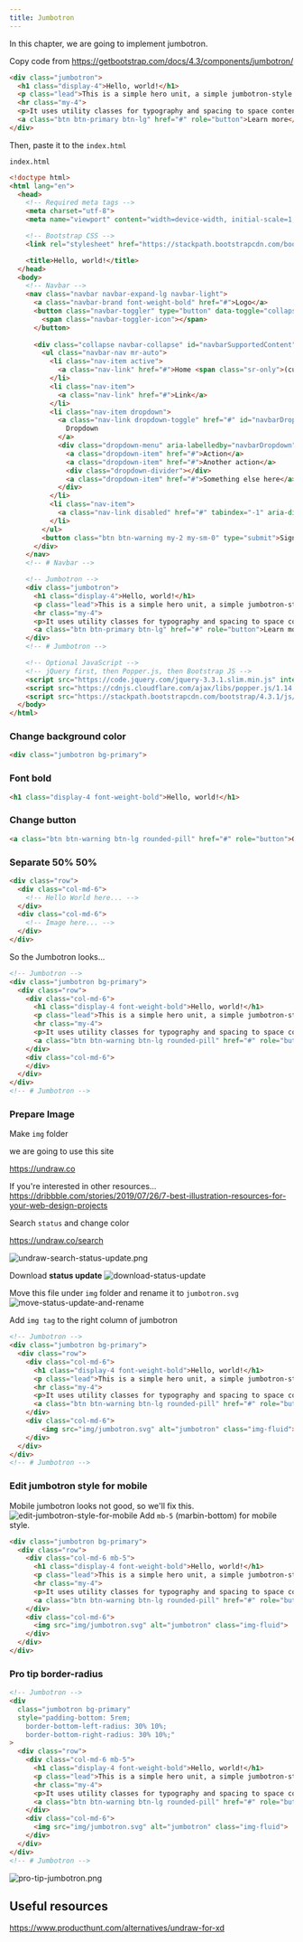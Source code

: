 ```yaml
---
title: Jumbotron
---
```


In this chapter, we are going to implement jumbotron.

Copy code from
https://getbootstrap.com/docs/4.3/components/jumbotron/

```html
<div class="jumbotron">
  <h1 class="display-4">Hello, world!</h1>
  <p class="lead">This is a simple hero unit, a simple jumbotron-style component for calling extra attention to featured content or information.</p>
  <hr class="my-4">
  <p>It uses utility classes for typography and spacing to space content out within the larger container.</p>
  <a class="btn btn-primary btn-lg" href="#" role="button">Learn more</a>
</div>
```

Then, paste it to the `index.html`

`index.html`
```html hl_lines="49 57"
<!doctype html>
<html lang="en">
  <head>
    <!-- Required meta tags -->
    <meta charset="utf-8">
    <meta name="viewport" content="width=device-width, initial-scale=1, shrink-to-fit=no">

    <!-- Bootstrap CSS -->
    <link rel="stylesheet" href="https://stackpath.bootstrapcdn.com/bootstrap/4.3.1/css/bootstrap.min.css" integrity="sha384-ggOyR0iXCbMQv3Xipma34MD+dH/1fQ784/j6cY/iJTQUOhcWr7x9JvoRxT2MZw1T" crossorigin="anonymous">

    <title>Hello, world!</title>
  </head>
  <body>
    <!-- Navbar -->
    <nav class="navbar navbar-expand-lg navbar-light">
      <a class="navbar-brand font-weight-bold" href="#">Logo</a>
      <button class="navbar-toggler" type="button" data-toggle="collapse" data-target="#navbarSupportedContent" aria-controls="navbarSupportedContent" aria-expanded="false" aria-label="Toggle navigation">
        <span class="navbar-toggler-icon"></span>
      </button>
    
      <div class="collapse navbar-collapse" id="navbarSupportedContent">
        <ul class="navbar-nav mr-auto">
          <li class="nav-item active">
            <a class="nav-link" href="#">Home <span class="sr-only">(current)</span></a>
          </li>
          <li class="nav-item">
            <a class="nav-link" href="#">Link</a>
          </li>
          <li class="nav-item dropdown">
            <a class="nav-link dropdown-toggle" href="#" id="navbarDropdown" role="button" data-toggle="dropdown" aria-haspopup="true" aria-expanded="false">
              Dropdown
            </a>
            <div class="dropdown-menu" aria-labelledby="navbarDropdown">
              <a class="dropdown-item" href="#">Action</a>
              <a class="dropdown-item" href="#">Another action</a>
              <div class="dropdown-divider"></div>
              <a class="dropdown-item" href="#">Something else here</a>
            </div>
          </li>
          <li class="nav-item">
            <a class="nav-link disabled" href="#" tabindex="-1" aria-disabled="true">Disabled</a>
          </li>
        </ul>
        <button class="btn btn-warning my-2 my-sm-0" type="submit">Sign Up</button>
      </div>
    </nav>
    <!-- # Navbar -->

    <!-- Jumbotron -->
    <div class="jumbotron">
      <h1 class="display-4">Hello, world!</h1>
      <p class="lead">This is a simple hero unit, a simple jumbotron-style component for calling extra attention to featured content or information.</p>
      <hr class="my-4">
      <p>It uses utility classes for typography and spacing to space content out within the larger container.</p>
      <a class="btn btn-primary btn-lg" href="#" role="button">Learn more</a>
    </div>
    <!-- # Jumbotron -->

    <!-- Optional JavaScript -->
    <!-- jQuery first, then Popper.js, then Bootstrap JS -->
    <script src="https://code.jquery.com/jquery-3.3.1.slim.min.js" integrity="sha384-q8i/X+965DzO0rT7abK41JStQIAqVgRVzpbzo5smXKp4YfRvH+8abtTE1Pi6jizo" crossorigin="anonymous"></script>
    <script src="https://cdnjs.cloudflare.com/ajax/libs/popper.js/1.14.7/umd/popper.min.js" integrity="sha384-UO2eT0CpHqdSJQ6hJty5KVphtPhzWj9WO1clHTMGa3JDZwrnQq4sF86dIHNDz0W1" crossorigin="anonymous"></script>
    <script src="https://stackpath.bootstrapcdn.com/bootstrap/4.3.1/js/bootstrap.min.js" integrity="sha384-JjSmVgyd0p3pXB1rRibZUAYoIIy6OrQ6VrjIEaFf/nJGzIxFDsf4x0xIM+B07jRM" crossorigin="anonymous"></script>
  </body>
</html>
```

### Change background color
```html
<div class="jumbotron bg-primary">
```

### Font bold
```html
<h1 class="display-4 font-weight-bold">Hello, world!</h1>
```

### Change button
```html
<a class="btn btn-warning btn-lg rounded-pill" href="#" role="button">Get Started</a>
```

### Separate 50% 50%
```html
<div class="row">
  <div class="col-md-6">
    <!-- Hello World here... -->
  </div>
  <div class="col-md-6">
    <!-- Image here... -->
  </div>
</div>
```

So the Jumbotron looks...

```html
<!-- Jumbotron -->
<div class="jumbotron bg-primary">
  <div class="row">
    <div class="col-md-6">
      <h1 class="display-4 font-weight-bold">Hello, world!</h1>
      <p class="lead">This is a simple hero unit, a simple jumbotron-style component for calling extra attention to featured content or information.</p>
      <hr class="my-4">
      <p>It uses utility classes for typography and spacing to space content out within the larger container.</p>
      <a class="btn btn-warning btn-lg rounded-pill" href="#" role="button">Get Started</a>
    </div>
    <div class="col-md-6">
    </div>
  </div>
</div>
<!-- # Jumbotron -->
```

### Prepare Image
Make `img` folder

we are going to use this site

https://undraw.co

If you're interested in other resources...
https://dribbble.com/stories/2019/07/26/7-best-illustration-resources-for-your-web-design-projects

Search `status` and change color

https://undraw.co/search

![undraw-search-status-update.png](https://storage.googleapis.com/coderhackers-assets/the-complete-webdev-with-rails-2020/combine-front-end-guide/undraw-search-status-update.png)

Download **status update**
![download-status-update](https://storage.googleapis.com/coderhackers-assets/the-complete-webdev-with-rails-2020/combine-front-end-guide/download-status-update.png)


Move this file under `img` folder and rename it to `jumbotron.svg`
![move-status-update-and-rename](https://storage.googleapis.com/coderhackers-assets/the-complete-webdev-with-rails-2020/combine-front-end-guide/move-status-update-and-rename.png)

Add `img tag` to the right column of jumbotron
```html hl_lines="12"
<!-- Jumbotron -->
<div class="jumbotron bg-primary">
  <div class="row">
    <div class="col-md-6">
      <h1 class="display-4 font-weight-bold">Hello, world!</h1>
      <p class="lead">This is a simple hero unit, a simple jumbotron-style component for calling extra attention to featured content or information.</p>
      <hr class="my-4">
      <p>It uses utility classes for typography and spacing to space content out within the larger container.</p>
      <a class="btn btn-warning btn-lg rounded-pill" href="#" role="button">Get Started</a>
    </div>
    <div class="col-md-6">
        <img src="img/jumbotron.svg" alt="jumbotron" class="img-fluid">
    </div>
  </div>
</div>
<!-- # Jumbotron -->
```

### Edit jumbotron style for mobile
Mobile jumbotron looks not good, so we'll fix this.
![edit-jumbotron-style-for-mobile](https://storage.googleapis.com/coderhackers-assets/the-complete-webdev-with-rails-2020/combine-front-end-guide/edit-jumbotron-style-for-mobile.png)
Add `mb-5` (marbin-bottom) for mobile style.

```html hl_lines="3"
<div class="jumbotron bg-primary">
  <div class="row">
    <div class="col-md-6 mb-5">
      <h1 class="display-4 font-weight-bold">Hello, world!</h1>
      <p class="lead">This is a simple hero unit, a simple jumbotron-style component for calling extra attention to featured content or information.</p>
      <hr class="my-4">
      <p>It uses utility classes for typography and spacing to space content out within the larger container.</p>
      <a class="btn btn-warning btn-lg rounded-pill" href="#" role="button">Get Started</a>
    </div>
    <div class="col-md-6">
      <img src="img/jumbotron.svg" alt="jumbotron" class="img-fluid">
    </div>
  </div>
</div>
```

### Pro tip border-radius
```html hl_lines="4 5 6"
<!-- Jumbotron -->
<div
  class="jumbotron bg-primary"
  style="padding-bottom: 5rem;
    border-bottom-left-radius: 30% 10%;
    border-bottom-right-radius: 30% 10%;"
>
  <div class="row">
    <div class="col-md-6 mb-5">
      <h1 class="display-4 font-weight-bold">Hello, world!</h1>
      <p class="lead">This is a simple hero unit, a simple jumbotron-style component for calling extra attention to featured content or information.</p>
      <hr class="my-4">
      <p>It uses utility classes for typography and spacing to space content out within the larger container.</p>
      <a class="btn btn-warning btn-lg rounded-pill" href="#" role="button">Get Started</a>
    </div>
    <div class="col-md-6">
      <img src="img/jumbotron.svg" alt="jumbotron" class="img-fluid">
    </div>
  </div>
</div>
<!-- # Jumbotron -->
```



![pro-tip-jumbotron.png](https://storage.googleapis.com/coderhackers-assets/the-complete-webdev-with-rails-2020/combine-front-end-guide/pro-tip-jumbotron.png)


## Useful resources
https://www.producthunt.com/alternatives/undraw-for-xd